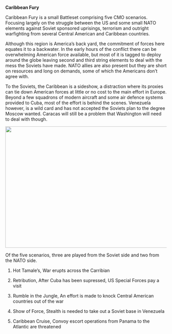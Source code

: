 **Caribbean Fury**

Caribbean Fury is a small Battleset comprising five CMO scenarios.
Focusing largely on the struggle between the US and some small NATO
elements against Soviet sponsored uprisings, terrorism and outright
warfighting from several Central American and Caribbean countries.

Although this region is America’s back yard, the commitment of forces
here equates it to a backwater. In the early hours of the conflict there
can be overwhelming American force available, but most of it is tagged
to deploy around the globe leaving second and third string elements to
deal with the mess the Soviets have made. NATO allies are also present
but they are short on resources and long on demands, some of which the
Americans don’t agree with.

To the Soviets, the Caribbean is a sideshow, a distraction where its
proxies can tie down American forces at little or no cost to the main
effort in Europe. Beyond a few squadrons of modern aircraft and some air
defence systems provided to Cuba, most of the effort is behind the
scenes. Venezuela however, is a wild card and has not accepted the
Soviets plan to the degree Moscow wanted. Caracas will still be a
problem that Washington will need to deal with though.

<img src="/assets\images\aar\cf\media\image1.png" style="width:6.5in;height:3.94097in" />

Of the five scenarios, three are played from the Soviet side and two
from the NATO side.

1.  Hot Tamale’s, War erupts across the Carribian

2.  Retribution, After Cuba has been supressed, US Special Forces pay a
    visit

3.  Rumble in the Jungle, An effort is made to knock Central American
    countries out of the war

4.  Show of Force, Stealth is needed to take out a Soviet base in
    Venezuela

5.  Caribbean Cruise, Convoy escort operations from Panama to the
    Atlantic are threatened
